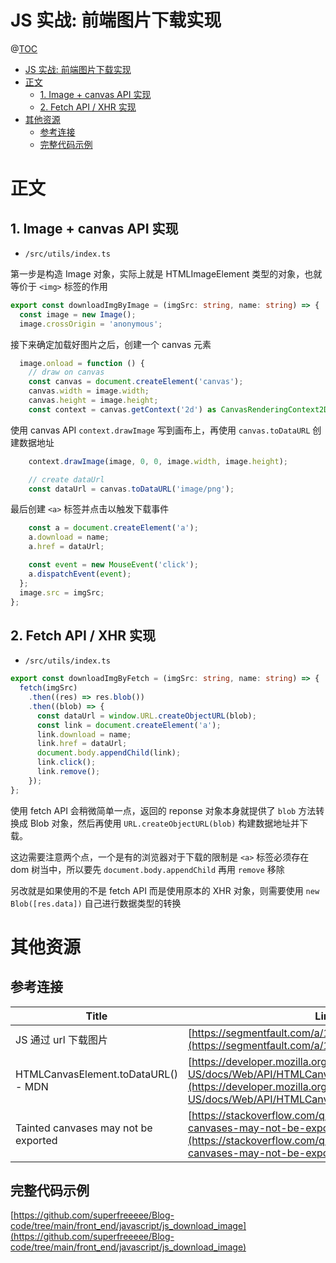 # JS 实战: 前端图片下载实现

@[TOC](文章目录)

<!-- TOC -->

- [JS 实战: 前端图片下载实现](#js-实战-前端图片下载实现)
- [正文](#正文)
  - [1. Image + canvas API 实现](#1-image--canvas-api-实现)
  - [2. Fetch API / XHR 实现](#2-fetch-api--xhr-实现)
- [其他资源](#其他资源)
  - [参考连接](#参考连接)
  - [完整代码示例](#完整代码示例)

<!-- /TOC -->

# 正文

## 1. Image + canvas API 实现

- `/src/utils/index.ts`

第一步是构造 Image 对象，实际上就是 HTMLImageElement 类型的对象，也就等价于 `<img>` 标签的作用

```ts
export const downloadImgByImage = (imgSrc: string, name: string) => {
  const image = new Image();
  image.crossOrigin = 'anonymous';
```

接下来确定加载好图片之后，创建一个 canvas 元素

```ts
  image.onload = function () {
    // draw on canvas
    const canvas = document.createElement('canvas');
    canvas.width = image.width;
    canvas.height = image.height;
    const context = canvas.getContext('2d') as CanvasRenderingContext2D;
```

使用 canvas API `context.drawImage` 写到画布上，再使用 `canvas.toDataURL` 创建数据地址

```ts
    context.drawImage(image, 0, 0, image.width, image.height);

    // create dataUrl
    const dataUrl = canvas.toDataURL('image/png');
```

最后创建 `<a>` 标签并点击以触发下载事件

```ts
    const a = document.createElement('a');
    a.download = name;
    a.href = dataUrl;

    const event = new MouseEvent('click');
    a.dispatchEvent(event);
  };
  image.src = imgSrc;
};
```

## 2. Fetch API / XHR 实现

- `/src/utils/index.ts`

```ts
export const downloadImgByFetch = (imgSrc: string, name: string) => {
  fetch(imgSrc)
    .then((res) => res.blob())
    .then((blob) => {
      const dataUrl = window.URL.createObjectURL(blob);
      const link = document.createElement('a');
      link.download = name;
      link.href = dataUrl;
      document.body.appendChild(link);
      link.click();
      link.remove();
    });
};
```

使用 fetch API 会稍微简单一点，返回的 reponse 对象本身就提供了 `blob` 方法转换成 Blob 对象，然后再使用 `URL.createObjectURL(blob)` 构建数据地址并下载。

这边需要注意两个点，一个是有的浏览器对于下载的限制是 `<a>` 标签必须存在 dom 树当中，所以要先 `document.body.appendChild` 再用 `remove` 移除

另改就是如果使用的不是 fetch API 而是使用原本的 XHR 对象，则需要使用 `new Blob([res.data])` 自己进行数据类型的转换

# 其他资源

## 参考连接

| Title                                | Link                                                                                                                                                                   |
| ------------------------------------ | ---------------------------------------------------------------------------------------------------------------------------------------------------------------------- |
| JS 通过 url 下载图片                 | [https://segmentfault.com/a/1190000038747836](https://segmentfault.com/a/1190000038747836)                                                                             |
| HTMLCanvasElement.toDataURL() - MDN  | [https://developer.mozilla.org/en-US/docs/Web/API/HTMLCanvasElement/toDataURL](https://developer.mozilla.org/en-US/docs/Web/API/HTMLCanvasElement/toDataURL)           |
| Tainted canvases may not be exported | [https://stackoverflow.com/questions/22710627/tainted-canvases-may-not-be-exported](https://stackoverflow.com/questions/22710627/tainted-canvases-may-not-be-exported) |

## 完整代码示例

[https://github.com/superfreeeee/Blog-code/tree/main/front_end/javascript/js_download_image](https://github.com/superfreeeee/Blog-code/tree/main/front_end/javascript/js_download_image)
